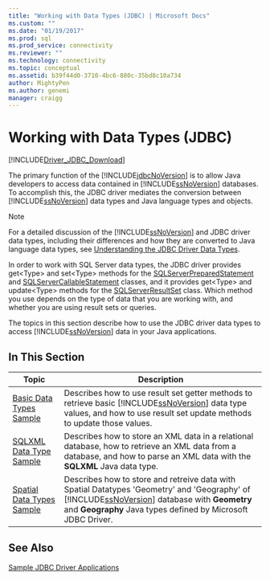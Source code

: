 ```yaml
---
title: "Working with Data Types (JDBC) | Microsoft Docs"
ms.custom: ""
ms.date: "01/19/2017"
ms.prod: sql
ms.prod_service: connectivity
ms.reviewer: ""
ms.technology: connectivity
ms.topic: conceptual
ms.assetid: b39f44d0-3710-4bc6-880c-35bd8c10a734
author: MightyPen
ms.author: genemi
manager: craigg
---
```

# Working with Data Types (JDBC)

[!INCLUDE[Driver_JDBC_Download](../../includes/driver_jdbc_download.md)]

The primary function of the [!INCLUDE[jdbcNoVersion](../../includes/jdbcnoversion_md.md)] is to allow Java developers to access data contained in [!INCLUDE[ssNoVersion](../../includes/ssnoversion-md.md)] databases. To accomplish this, the JDBC driver mediates the conversion between [!INCLUDE[ssNoVersion](../../includes/ssnoversion-md.md)] data types and Java language types and objects.  
  
> [!NOTE]  
> For a detailed discussion of the [!INCLUDE[ssNoVersion](../../includes/ssnoversion-md.md)] and JDBC driver data types, including their differences and how they are converted to Java language data types, see [Understanding the JDBC Driver Data Types](../../connect/jdbc/understanding-the-jdbc-driver-data-types.md).  
  
In order to work with SQL Server data types, the JDBC driver provides get\<Type> and set\<Type> methods for the [SQLServerPreparedStatement](../../connect/jdbc/reference/sqlserverpreparedstatement-class.md) and [SQLServerCallableStatement](../../connect/jdbc/reference/sqlservercallablestatement-class.md) classes, and it provides get\<Type> and update\<Type> methods for the [SQLServerResultSet](../../connect/jdbc/reference/sqlserverresultset-class.md) class. Which method you use depends on the type of data that you are working with, and whether you are using result sets or queries.  
  
The topics in this section describe how to use the JDBC driver data types to access [!INCLUDE[ssNoVersion](../../includes/ssnoversion-md.md)] data in your Java applications.  
  
## In This Section  
  
|Topic|Description|  
|-----------|-----------------|  
|[Basic Data Types Sample](../../connect/jdbc/basic-data-types-sample.md)|Describes how to use result set getter methods to retrieve basic [!INCLUDE[ssNoVersion](../../includes/ssnoversion-md.md)] data type values, and how to use result set update methods to update those values.|  
|[SQLXML Data Type Sample](../../connect/jdbc/sqlxml-data-type-sample.md)|Describes how to store an XML data in a relational database, how to retrieve an XML data from a database, and how to parse an XML data with the **SQLXML** Java data type.|  
|[Spatial Data Types Sample](../../connect/jdbc/spatial-data-types-sample.md)|Describes how to store and retreive data with Spatial Datatypes 'Geometry' and 'Geography' of [!INCLUDE[ssNoVersion](../../includes/ssnoversion-md.md)] database with **Geometry** and **Geography** Java types defined by Microsoft JDBC Driver.|

## See Also

[Sample JDBC Driver Applications](../../connect/jdbc/sample-jdbc-driver-applications.md)  
